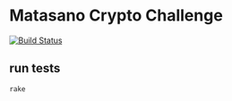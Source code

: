 # Matasano Crypto Challenge
[![Build Status](https://drone.io/github.com/roobert/matasano_crypto_challenge/status.png)](https://drone.io/github.com/roobert/matasano_crypto_challenge/latest)

## run tests
```
rake
```
